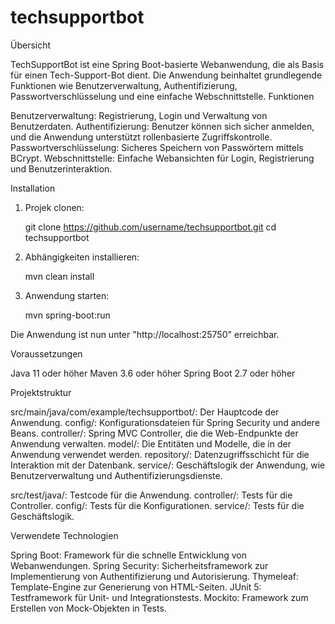 # techsupportbot

Übersicht

TechSupportBot ist eine Spring Boot-basierte Webanwendung, die als Basis für einen Tech-Support-Bot dient. Die Anwendung beinhaltet grundlegende Funktionen wie Benutzerverwaltung, Authentifizierung, Passwortverschlüsselung und eine einfache Webschnittstelle.
Funktionen

Benutzerverwaltung: Registrierung, Login und Verwaltung von Benutzerdaten.
Authentifizierung: Benutzer können sich sicher anmelden, und die Anwendung unterstützt rollenbasierte Zugriffskontrolle.
Passwortverschlüsselung: Sicheres Speichern von Passwörtern mittels BCrypt.
Webschnittstelle: Einfache Webansichten für Login, Registrierung und Benutzerinteraktion.

Installation

1. Projek clonen:
   
   git clone https://github.com/username/techsupportbot.git
   cd techsupportbot
   
2. Abhängigkeiten installieren:
   
   mvn clean install

3. Anwendung starten:

   mvn spring-boot:run

Die Anwendung ist nun unter "http://localhost:25750" erreichbar.

Voraussetzungen

Java 11 oder höher
Maven 3.6 oder höher
Spring Boot 2.7 oder höher

Projektstruktur

src/main/java/com/example/techsupportbot/: Der Hauptcode der Anwendung.
config/: Konfigurationsdateien für Spring Security und andere Beans.
controller/: Spring MVC Controller, die die Web-Endpunkte der Anwendung verwalten.
model/: Die Entitäten und Modelle, die in der Anwendung verwendet werden.
repository/: Datenzugriffsschicht für die Interaktion mit der Datenbank.
service/: Geschäftslogik der Anwendung, wie Benutzerverwaltung und Authentifizierungsdienste.

src/test/java/: Testcode für die Anwendung.
controller/: Tests für die Controller.
config/: Tests für die Konfigurationen.
service/: Tests für die Geschäftslogik.

Verwendete Technologien

Spring Boot: Framework für die schnelle Entwicklung von Webanwendungen.
Spring Security: Sicherheitsframework zur Implementierung von Authentifizierung und Autorisierung.
Thymeleaf: Template-Engine zur Generierung von HTML-Seiten.
JUnit 5: Testframework für Unit- und Integrationstests.
Mockito: Framework zum Erstellen von Mock-Objekten in Tests.
